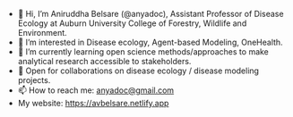 - 👋 Hi, I’m Aniruddha Belsare (@anyadoc), Assistant Professor of Disease Ecology at Auburn University College of Forestry, Wildlife and Environment.
- 👀 I’m interested in Disease ecology, Agent-based Modeling, OneHealth.
- 🌱 I’m currently learning open science methods/approaches to make analytical research accessible to stakeholders.
- 💞️ Open for collaborations on disease ecology / disease modeling projects.
- 📫 How to reach me: anyadoc@gmail.com
- My website: https://avbelsare.netlify.app

<!---
anyadoc/anyadoc is a ✨ special ✨ repository because its `README.md` (this file) appears on your GitHub profile.
You can click the Preview link to take a look at your changes.
--->
